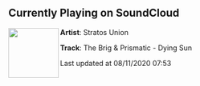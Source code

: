 ## Currently Playing on SoundCloud

[<img align="left" width="100" src="https://i1.sndcdn.com/artworks-zWLGqi4ykWfzpGVS-x3cK1w-t50x50.jpg">](https://soundcloud.com/stratosunion/the-brig-prismatic-dying-sun)

**Artist**: Stratos Union 

**Track**: The Brig & Prismatic - Dying Sun

Last updated at 08/11/2020 07:53
